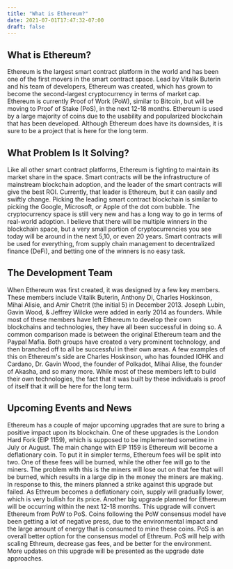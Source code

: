 ```yaml
---
title: "What is Ethereum?"
date: 2021-07-01T17:47:32-07:00
draft: false
---
```



## What is Ethereum?

Ethereum is the largest smart contract platform in the world and has been one of the first movers in the smart contract space. Lead by Vitalik Buterin and his team of developers, Ethereum was created, which has grown to become the second-largest cryptocurrency in terms of market cap. Ethereum is currently Proof of Work (PoW), similar to Bitcoin, but will be moving to Proof of Stake (PoS), in the next 12-18 months. Ethereum is used by a large majority of coins due to the usability and popularized blockchain that has been developed. Although Ethereum does have its downsides, it is sure to be a project that is here for the long term.

## What Problem Is It Solving?

Like all other smart contract platforms, Ethereum is fighting to maintain its market share in the space. Smart contracts will be the infrastructure of mainstream blockchain adoption, and the leader of the smart contracts will give the best ROI. Currently, that leader is Ethereum, but it can easily and swiftly change. Picking the leading smart contract blockchain is similar to picking the Google, Microsoft, or Apple of the dot com bubble. The cryptocurrency space is still very new and has a long way to go in terms of real-world adoption. I believe that there will be multiple winners in the blockchain space, but a very small portion of cryptocurrencies you see today will be around in the next 5,10, or even 20 years. Smart contracts will be used for everything, from supply chain management to decentralized finance (DeFi), and betting one of the winners is no easy task.

## The Development Team

When Ethereum was first created, it was designed by a few key members. These members include Vitalik Buterin, Anthony Di, Charles Hoskinson, Mihai Alisie, and Amir Chetrit (the initial 5) in December 2013. Joseph Lubin, Gavin Wood, & Jeffrey Wilcke were added in early 2014 as founders. While most of these members have left Ethereum to develop their own blockchains and technologies, they have all been successful in doing so. A common comparison made is between the original Ethereum team and the Paypal Mafia. Both groups have created a very prominent technology, and then branched off to all be successful in their own areas. A few examples of this on Ethereum's side are Charles Hoskinson, who has founded IOHK and Cardano, Dr. Gavin Wood, the founder of Polkadot, Mihai Alise, the founder of Akasha, and so many more. While most of these members left to build their own technologies, the fact that it was built by these individuals is proof of itself that it will be here for the long term.

## Upcoming Events and News

Ethereum has a couple of major upcoming upgrades that are sure to bring a positive impact upon its blockchain. One of these upgrades is the London Hard Fork (EIP 1159), which is supposed to be implemented sometime in July or August. The main change with EIP 1159 is Ethereum will become a deflationary coin. To put it in simpler terms, Ethereum fees will be split into two. One of these fees will be burned, while the other fee will go to the miners. The problem with this is the miners will lose out on that fee that will be burned, which results in a large dip in the money the miners are making. In response to this, the miners planned a strike against this upgrade but failed. As Ethreum becomes a deflationary coin, supply will gradually lower, which is very bullish for its price. Another big upgrade planned for Ethereum will be occurring within the next 12-18 months. This upgrade will convert Ethereum from PoW to PoS. Coins following the PoW consensus model have been getting a lot of negative press, due to the environmental impact and the large amount of energy that is consumed to mine these coins. PoS is an overall better option for the consensus model of Ethreum. PoS will help with scaling Ethreum, decrease gas fees, and be better for the environment. More updates on this upgrade will be presented as the upgrade date approaches.
